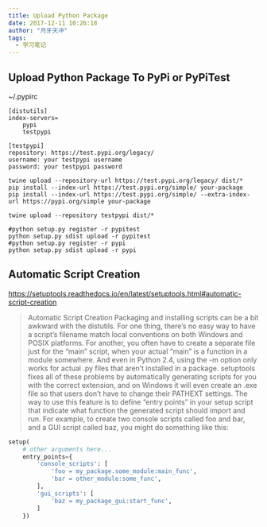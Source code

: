 ```yaml
---
title: Upload Python Package
date: 2017-12-11 10:26:18
author: "月牙天冲"
tags:
  - 学习笔记
---
```



## Upload Python Package To PyPi or PyPiTest
~/.pypirc
```shell
[distutils]
index-servers=
    pypi
    testpypi

[testpypi]
repository: https://test.pypi.org/legacy/
username: your testpypi username
password: your testpypi password
```

```shell
twine upload --repository-url https://test.pypi.org/legacy/ dist/*
pip install --index-url https://test.pypi.org/simple/ your-package
pip install --index-url https://test.pypi.org/simple/ --extra-index-url https://pypi.org/simple your-package

twine upload --repository testpypi dist/*

#python setup.py register -r pypitest
python setup.py sdist upload -r pypitest
#python setup.py register -r pypi
python setup.py sdist upload -r pypi
```

## Automatic Script Creation
https://setuptools.readthedocs.io/en/latest/setuptools.html#automatic-script-creation
>Automatic Script Creation
>Packaging and installing scripts can be a bit awkward with the distutils. For one thing, there’s no easy way to have a script’s filename match local conventions on both Windows and POSIX platforms. For another, you often have to create a separate file just for the “main” script, when your actual “main” is a function in a module somewhere. And even in Python 2.4, using the -m option only works for actual .py files that aren’t installed in a package.
>setuptools fixes all of these problems by automatically generating scripts for you with the correct extension, and on Windows it will even create an .exe file so that users don’t have to change their PATHEXT settings. The way to use this feature is to define “entry points” in your setup script that indicate what function the generated script should import and run. For example, to create two console scripts called foo and bar, and a GUI script called baz, you might do something like this:


```python
setup(
    # other arguments here...
    entry_points={
        'console_scripts': [
            'foo = my_package.some_module:main_func',
            'bar = other_module:some_func',
        ],
        'gui_scripts': [
            'baz = my_package_gui:start_func',
        ]
    })
```
